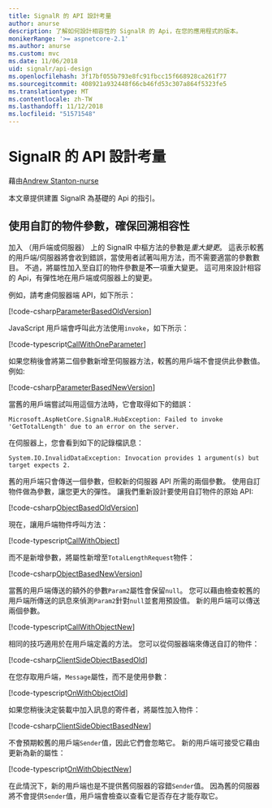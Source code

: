 ```yaml
---
title: SignalR 的 API 設計考量
author: anurse
description: 了解如何設計相容性的 SignalR 的 Api，在您的應用程式的版本。
monikerRange: '>= aspnetcore-2.1'
ms.author: anurse
ms.custom: mvc
ms.date: 11/06/2018
uid: signalr/api-design
ms.openlocfilehash: 3f17bf055b793e8fc91fbcc15f668928ca261f77
ms.sourcegitcommit: 408921a932448f66cb46fd53c307a864f5323fe5
ms.translationtype: MT
ms.contentlocale: zh-TW
ms.lasthandoff: 11/12/2018
ms.locfileid: "51571548"
---
```

# <a name="signalr-api-design-considerations"></a>SignalR 的 API 設計考量

藉由[Andrew Stanton-nurse](https://twitter.com/anurse)

本文章提供建置 SignalR 為基礎的 Api 的指引。

## <a name="use-custom-object-parameters-to-ensure-backwards-compatibility"></a>使用自訂的物件參數，確保回溯相容性

加入 （用戶端或伺服器） 上的 SignalR 中樞方法的參數是*重大變更*。 這表示較舊的用戶端/伺服器將會收到錯誤，當使用者試著叫用方法，而不需要適當的參數數目。 不過，將屬性加入至自訂的物件參數是**不**一項重大變更。 這可用來設計相容的 Api，有彈性地在用戶端或伺服器上的變更。

例如，請考慮伺服器端 API，如下所示：

[!code-csharp[ParameterBasedOldVersion](api-design/sample/Samples.cs?name=ParameterBasedOldVersion)]

JavaScript 用戶端會呼叫此方法使用`invoke`，如下所示：

[!code-typescript[CallWithOneParameter](api-design/sample/Samples.ts?name=CallWithOneParameter)]

如果您稍後會將第二個參數新增至伺服器方法，較舊的用戶端不會提供此參數值。 例如: 

[!code-csharp[ParameterBasedNewVersion](api-design/sample/Samples.cs?name=ParameterBasedNewVersion)]

當舊的用戶端嘗試叫用這個方法時，它會取得如下的錯誤：

```
Microsoft.AspNetCore.SignalR.HubException: Failed to invoke 'GetTotalLength' due to an error on the server.
```

在伺服器上，您會看到如下的記錄檔訊息：

```
System.IO.InvalidDataException: Invocation provides 1 argument(s) but target expects 2.
```

舊的用戶端只會傳送一個參數，但較新的伺服器 API 所需的兩個參數。 使用自訂物件做為參數，讓您更大的彈性。 讓我們重新設計要使用自訂物件的原始 API:

[!code-csharp[ObjectBasedOldVersion](api-design/sample/Samples.cs?name=ObjectBasedOldVersion)]

現在，讓用戶端物件呼叫方法：

[!code-typescript[CallWithObject](api-design/sample/Samples.ts?name=CallWithObject)]

而不是新增參數，將屬性新增至`TotalLengthRequest`物件：

[!code-csharp[ObjectBasedNewVersion](api-design/sample/Samples.cs?name=ObjectBasedNewVersion&highlight=4,9-13)]

當舊的用戶端傳送的額外的參數`Param2`屬性會保留`null`。 您可以藉由檢查較舊的用戶端所傳送的訊息來偵測`Param2`針對`null`並套用預設值。 新的用戶端可以傳送兩個參數。

[!code-typescript[CallWithObjectNew](api-design/sample/Samples.ts?name=CallWithObjectNew)]

相同的技巧適用於在用戶端定義的方法。 您可以從伺服器端來傳送自訂的物件：

[!code-csharp[ClientSideObjectBasedOld](api-design/sample/Samples.cs?name=ClientSideObjectBasedOld)]

在您存取用戶端，`Message`屬性，而不是使用參數：

[!code-typescript[OnWithObjectOld](api-design/sample/Samples.ts?name=OnWithObjectOld)]

如果您稍後決定裝載中加入訊息的寄件者，將屬性加入物件：

[!code-csharp[ClientSideObjectBasedNew](api-design/sample/Samples.cs?name=ClientSideObjectBasedNew&highlight=5)]

不會預期較舊的用戶端`Sender`值，因此它們會忽略它。 新的用戶端可接受它藉由更新為新的屬性：

[!code-typescript[OnWithObjectNew](api-design/sample/Samples.ts?name=OnWithObjectNew&highlight=2-5)]

在此情況下，新的用戶端也是不提供舊伺服器的容錯`Sender`值。 因為舊的伺服器將不會提供`Sender`值，用戶端會檢查以查看它是否存在才能存取它。
